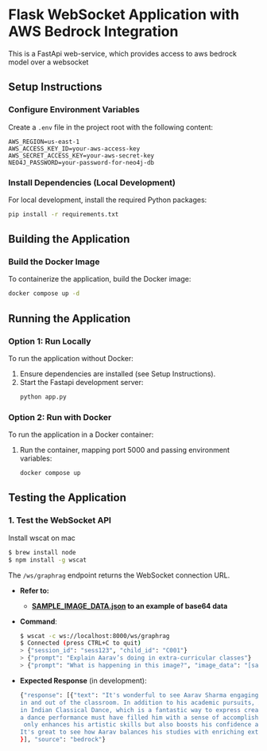 # Flask WebSocket Application with AWS Bedrock Integration

This is a FastApi web-service, which provides access to aws bedrock model over a websocket

## Setup Instructions

### Configure Environment Variables
Create a `.env` file in the project root with the following content:
```
AWS_REGION=us-east-1
AWS_ACCESS_KEY_ID=your-aws-access-key
AWS_SECRET_ACCESS_KEY=your-aws-secret-key
NEO4J_PASSWORD=your-password-for-neo4j-db
```

### Install Dependencies (Local Development)
For local development, install the required Python packages:
```bash
pip install -r requirements.txt
```

## Building the Application

### Build the Docker Image
To containerize the application, build the Docker image:
```bash
docker compose up -d
```

## Running the Application

### Option 1: Run Locally
To run the application without Docker:
1. Ensure dependencies are installed (see Setup Instructions).
2. Start the Fastapi development server:
   ```bash
   python app.py
   ```

### Option 2: Run with Docker
To run the application in a Docker container:
1. Run the container, mapping port 5000 and passing environment variables:
   ```bash
   docker compose up 
   ```
   
## Testing the Application

### 1. Test the WebSocket API
Install wscat on mac
```bash
$ brew install node
$ npm install -g wscat
```

The `/ws/graphrag` endpoint returns the WebSocket connection URL.
- **Refer to:**
  - **[SAMPLE_IMAGE_DATA.json](src/main/utils/sample_image_data.json) to an example of base64 data**



- **Command**:
  ```bash
  $ wscat -c ws://localhost:8000/ws/graphrag
  $ Connected (press CTRL+C to quit)
  > {"session_id": "sess123", "child_id": "C001"}
  > {"prompt": "Explain Aarav’s doing in extra-curricular classes"}
  > {"prompt": "What is happening in this image?", "image_data": "[sample_image_data.json](src/main/utils/sample_image_data.json)"}
  ```
  

- **Expected Response** (in development):
  ```bash
  {"response": [{"text": "It's wonderful to see Aarav Sharma engaging in a variety of activities both 
  in and out of the classroom. In addition to his academic pursuits, Aarav has shown a strong interest 
  in Indian Classical Dance, which is a fantastic way to express creativity and cultural pride. Completing 
  a dance performance must have filled him with a sense of accomplishment and joy. This involvement not
   only enhances his artistic skills but also boosts his confidence and sense of community. 
  It's great to see how Aarav balances his studies with enriching extracurricular activities, which contribute to his overall growth and development."
  }], "source": "bedrock"}
  ```
  